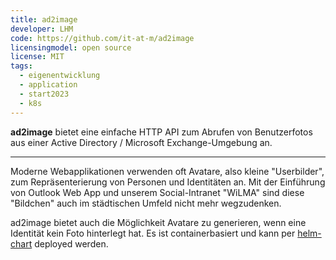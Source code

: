 ```yaml
---
title: ad2image
developer: LHM
code: https://github.com/it-at-m/ad2image
licensingmodel: open source
license: MIT
tags:
  - eigenentwicklung
  - application
  - start2023
  - k8s
---
```


**ad2image** bietet eine einfache HTTP API zum Abrufen von Benutzerfotos aus einer Active Directory / Microsoft Exchange-Umgebung an.

---

Moderne Webapplikationen verwenden oft Avatare, also kleine "Userbilder", zum Repräsenterierung von Personen und Identitäten an.
Mit der Einführung von Outlook Web App und unserem Social-Intranet "WiLMA" sind diese "Bildchen" auch im städtischen Umfeld nicht mehr wegzudenken.

ad2image bietet auch die Möglichkeit Avatare zu generieren, wenn eine Identität kein Foto hinterlegt hat.
Es ist containerbasiert und kann per [helm-chart](https://github.com/it-at-m/helm-charts/tree/main/charts/ad2image) deployed werden.

